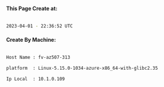 
   
#### This Page Create at:

```bash

2023-04-01 - 22:36:52 UTC

```

#### Create By Machine:

```bash

Host Name : fv-az507-313

platform  : Linux-5.15.0-1034-azure-x86_64-with-glibc2.35

Ip Local  : 10.1.0.109

```

